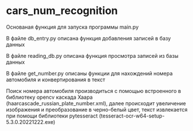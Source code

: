 # cars_num_recognition
Основаная функция для запуска программы main.py

В файле db_entry.py описана функция добавления записей в базу данных 

В файле reading_db.py описана функция просмотра записей из базы данных 

В файле get_number.py описаны функции для нахождений номера автомобиля и конвертирования в текст


Поиск номера автомобиля производиться с помощью встроенного в библиотеку opencv каскада Хаара (haarcascade_russian_plate_number.xml),
далее происходит увеличение изображения и преобразование в черно-белый цвет, текст извлекается при помощи библиотеки pytesseract (tesseract-ocr-w64-setup-5.3.0.20221222.exe)
